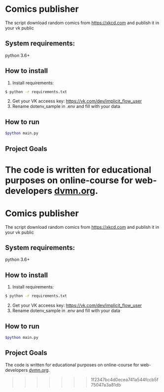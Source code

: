 # Comics publisher

The script download random comics from https://xkcd.com and publish it in your vk public
## System requirements:
python 3.6+

## How to install
1. Install requirements:
```bash
$ python -r requirements.txt
```
2. Get your VK acceess key:
https://vk.com/dev/implicit_flow_user
3. Rename dotenv_sample in .env and fill with your data

## How to run
```bash
$python main.py
```

## Project Goals

The code is written for educational purposes on online-course for web-developers [dvmn.org](https://dvmn.org/).
=======
# Comics publisher

The script download random comics from https://xkcd.com and publish it in your vk public
## System requirements:
python 3.6+

## How to install
1. Install requirements:
```bash
$ python -r requirements.txt
```
2. Get your VK acceess key:
https://vk.com/dev/implicit_flow_user
3. Rename dotenv_sample in .env and fill with your data

## How to run
```bash
$python main.py
```

## Project Goals

The code is written for educational purposes on online-course for web-developers [dvmn.org](https://dvmn.org/).
>>>>>>> 1f2347bc4d0ecea741a544fccb5f75047a3a81db
